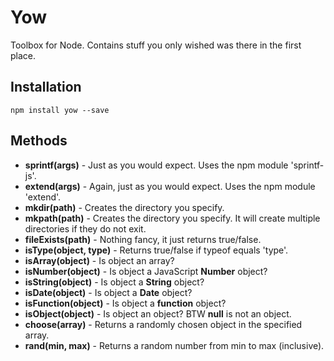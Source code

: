 # Yow

Toolbox for Node. Contains stuff you only wished was there in the first place.

## Installation

	npm install yow --save
	
## Methods

- **sprintf(args)**        - Just as you would expect. Uses the npm module 'sprintf-js'.
- **extend(args)**         - Again, just as you would expect. Uses the npm module 'extend'.
- **mkdir(path)**          - Creates the directory you specify.
- **mkpath(path)**         - Creates the directory you specify. It will create multiple directories if they do not exit.
- **fileExists(path)**     - Nothing fancy, it just returns true/false.
- **isType(object, type)** - Returns true/false if typeof equals 'type'.
- **isArray(object)**      - Is object an array?
- **isNumber(object)**     - Is object a JavaScript **Number** object?
- **isString(object)**     - Is object a **String** object?
- **isDate(object)**       - Is object a **Date** object?
- **isFunction(object)**   - Is object a **function** object?
- **isObject(object)**     - Is object an object? BTW **null** is not an object.
- **choose(array)**        - Returns a randomly chosen object in the specified array.
- **rand(min, max)**       - Returns a random number from min to max (inclusive).

